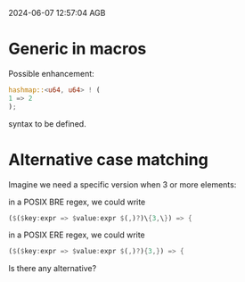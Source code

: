2024-06-07 12:57:04 AGB

# Generic in macros

Possible enhancement:

```rust
hashmap::<u64, u64> ! (
1 => 2
);
```

syntax to be defined.

# Alternative case matching

Imagine we need a specific version when 3 or more elements:

in a POSIX BRE regex, we could write

```rust
($($key:expr => $value:expr $(,)?)\{3,\}) => {
```

in a POSIX ERE regex, we could write

```rust
($($key:expr => $value:expr $(,)?){3,}) => {
```

Is there any alternative?
